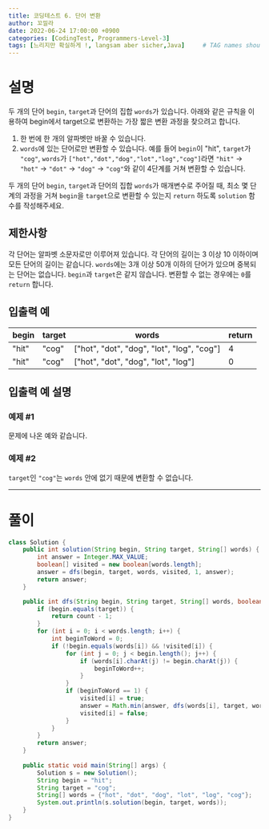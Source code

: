 ```yaml
---
title: 코딩테스트 6. 단어 변환
author: 꼬낄라
date: 2022-06-24 17:00:00 +0900
categories: [CodingTest, Programmers-Level-3]
tags: [느리지만 확실하게 !, langsam aber sicher,Java]     # TAG names should always be lowercase
---
```

# 설명
두 개의 단어 `begin`, `target`과 단어의 집합 `words`가 있습니다. 아래와 같은 규칙을 이용하여 begin에서 target으로 변환하는 가장 짧은 변환 과정을 찾으려고 합니다.

1. 한 번에 한 개의 알파벳만 바꿀 수 있습니다.
2. `words`에 있는 단어로만 변환할 수 있습니다.
   예를 들어 `begin`이 "hit", `target`가 `"cog"`, `words`가 `["hot","dot","dog","lot","log","cog"]`라면 `"hit"` -> `"hot"` -> `"dot"` -> `"dog"` -> `"cog"`와 같이 4단계를 거쳐 변환할 수 있습니다.

두 개의 단어 `begin`, `target`과 단어의 집합 `words`가 매개변수로 주어질 때, 최소 몇 단계의 과정을 거쳐 `begin`을 `target`으로 변환할 수 있는지 `return` 하도록 `solution` 함수를 작성해주세요.

## 제한사항
각 단어는 알파벳 소문자로만 이루어져 있습니다.
각 단어의 길이는 3 이상 10 이하이며 모든 단어의 길이는 같습니다.
`words`에는 3개 이상 50개 이하의 단어가 있으며 중복되는 단어는 없습니다.
`begin`과 `target`은 같지 않습니다.
변환할 수 없는 경우에는 `0`를 `return` 합니다.
## 입출력 예

|begin	|target	|words	|return|
|---|---|---|---|
|"hit"	|"cog"	|["hot", "dot", "dog", "lot", "log", "cog"]	|4|
|"hit"	|"cog"	|["hot", "dot", "dog", "lot", "log"]	|0|

## 입출력 예 설명
### 예제 #1
문제에 나온 예와 같습니다.

### 예제 #2
`target`인 `"cog"`는 `words` 안에 없기 때문에 변환할 수 없습니다.

-----
# 풀이
```java
class Solution {
    public int solution(String begin, String target, String[] words) {
        int answer = Integer.MAX_VALUE;
        boolean[] visited = new boolean[words.length];
        answer = dfs(begin, target, words, visited, 1, answer);
        return answer;
    }

    public int dfs(String begin, String target, String[] words, boolean[] visited, int count, int answer) {
        if (begin.equals(target)) {
            return count - 1;
        }
        for (int i = 0; i < words.length; i++) {
            int beginToWord = 0;
            if (!begin.equals(words[i]) && !visited[i]) {
                for (int j = 0; j < begin.length(); j++) {
                    if (words[i].charAt(j) != begin.charAt(j)) {
                        beginToWord++;
                    }
                }
                if (beginToWord == 1) {
                    visited[i] = true;
                    answer = Math.min(answer, dfs(words[i], target, words, visited, count + 1, answer));
                    visited[i] = false;
                }
            }
        }
        return answer;
    }
    
    public static void main(String[] args) {
        Solution s = new Solution();
        String begin = "hit";
        String target = "cog";
        String[] words = {"hot", "dot", "dog", "lot", "log", "cog"};
        System.out.println(s.solution(begin, target, words));
    }
}
```
